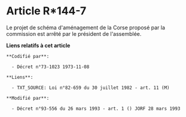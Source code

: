 # Article R*144-7

Le projet de schéma d'aménagement de la Corse proposé par la commission est arrêté par le président de l'assemblée.

**Liens relatifs à cet article**

	**Codifié par**:

	  - Décret n°73-1023 1973-11-08

	**Liens**:

	  - TXT_SOURCE: Loi n°82-659 du 30 juillet 1982 - art. 11 (M)

	**Modifié par**:

	  - Décret n°93-556 du 26 mars 1993 - art. 1 () JORF 28 mars 1993

